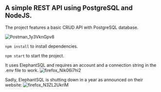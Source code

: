 ## A simple REST API using PostgreSQL and NodeJS.

The project features a basic CRUD API with PostgreSQL database. 

![Postman_1y3VknGpv8](https://github.com/danzin/Node-PostgreSQL-REST-API/assets/8279984/5d9c3802-c4e0-4c52-8bac-d015db62aad1)

``` npm install ``` to install dependencies.

``` npm start ``` to start the project.

It uses ElephantSQL and requires an account and a connection string in the .env file to work. 
![firefox_Nik06i7hi2](https://github.com/danzin/Node-PostgreSQL-REST-API/assets/8279984/a5adef4b-2d8c-4f8a-aaef-4303899acb64)


Sadly, ElephantSQL is shutting down in a year as announced on their website: 
![firefox_N3ZL2UkrlM](https://github.com/danzin/Node-PostgreSQL-REST-API/assets/8279984/bf84e2eb-4295-430a-a741-13b587f4066b)
